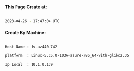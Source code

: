 
   
#### This Page Create at:

```bash

2023-04-26 - 17:47:04 UTC

```

#### Create By Machine:

```bash

Host Name : fv-az440-742

platform  : Linux-5.15.0-1036-azure-x86_64-with-glibc2.35

Ip Local  : 10.1.0.139

```

